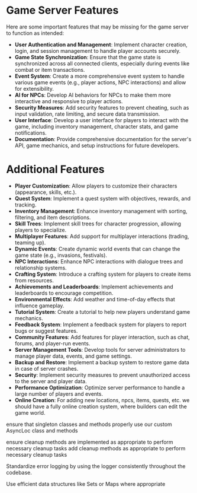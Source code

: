 # Game Server Features

Here are some important features that may be missing for the game server to function as intended:

- **User Authentication and Management**: Implement character creation, login, and session management to handle player accounts securely.
- **Game State Synchronization**: Ensure that the game state is synchronized across all connected clients, especially during events like combat or item transactions.
- **Event System**: Create a more comprehensive event system to handle various game events (e.g., player actions, NPC interactions) and allow for extensibility.
- **AI for NPCs**: Develop AI behaviors for NPCs to make them more interactive and responsive to player actions.
- **Security Measures**: Add security features to prevent cheating, such as input validation, rate limiting, and secure data transmission.
- **User Interface**: Develop a user interface for players to interact with the game, including inventory management, character stats, and game notifications.
- **Documentation**: Provide comprehensive documentation for the server's API, game mechanics, and setup instructions for future developers.

# Additional Features

- **Player Customization**: Allow players to customize their characters (appearance, skills, etc.).
- **Quest System**: Implement a quest system with objectives, rewards, and tracking.
- **Inventory Management**: Enhance inventory management with sorting, filtering, and item descriptions.
- **Skill Trees**: Implement skill trees for character progression, allowing players to specialize.
- **Multiplayer Features**: Add support for multiplayer interactions (trading, teaming up).
- **Dynamic Events**: Create dynamic world events that can change the game state (e.g., invasions, festivals).
- **NPC Interactions**: Enhance NPC interactions with dialogue trees and relationship systems.
- **Crafting System**: Introduce a crafting system for players to create items from resources.
- **Achievements and Leaderboards**: Implement achievements and leaderboards to encourage competition.
- **Environmental Effects**: Add weather and time-of-day effects that influence gameplay.
- **Tutorial System**: Create a tutorial to help new players understand game mechanics.
- **Feedback System**: Implement a feedback system for players to report bugs or suggest features.
- **Community Features**: Add features for player interaction, such as chat, forums, and player-run events.
- **Server Management Tools**: Develop tools for server administrators to manage player data, events, and game settings.
- **Backup and Restore**: Implement a backup system to restore game data in case of server crashes.
- **Security**: Implement security measures to prevent unauthorized access to the server and player data.
- **Performance Optimization**: Optimize server performance to handle a large number of players and events.
- **Online Creation**: For adding new locations, npcs, items, quests, etc. we should have a fully online creation system, where builders can edit the game world.

ensure that singleton classes and methods properly use our custom AsyncLoc class and methods

ensure cleanup methods are implemented as appropriate to perform necessary cleanup tasks
add cleanup methods as appropriate to perform necessary cleanup tasks

Standardize error logging by using the logger consistently throughout the codebase.

Use efficient data structures like Sets or Maps where appropriate